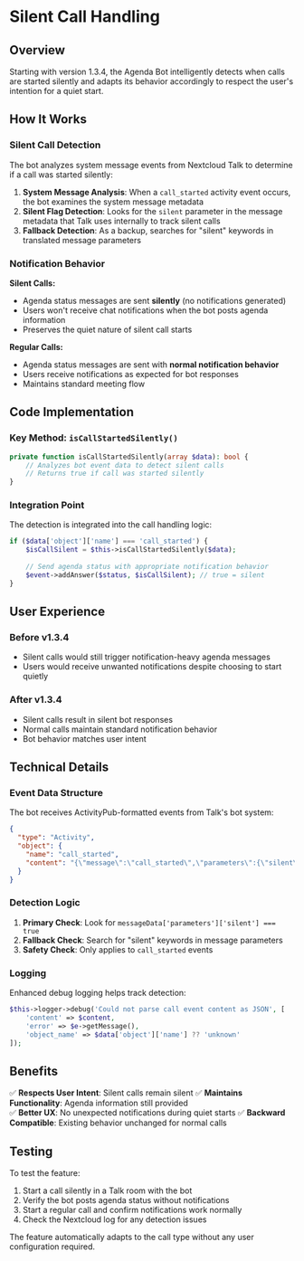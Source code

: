 # Silent Call Handling

## Overview

Starting with version 1.3.4, the Agenda Bot intelligently detects when calls are started silently and adapts its behavior accordingly to respect the user's intention for a quiet start.

## How It Works

### Silent Call Detection

The bot analyzes system message events from Nextcloud Talk to determine if a call was started silently:

1. **System Message Analysis**: When a `call_started` activity event occurs, the bot examines the system message metadata
2. **Silent Flag Detection**: Looks for the `silent` parameter in the message metadata that Talk uses internally to track silent calls
3. **Fallback Detection**: As a backup, searches for "silent" keywords in translated message parameters

### Notification Behavior

**Silent Calls:**
- Agenda status messages are sent **silently** (no notifications generated)
- Users won't receive chat notifications when the bot posts agenda information
- Preserves the quiet nature of silent call starts

**Regular Calls:**
- Agenda status messages are sent with **normal notification behavior**
- Users receive notifications as expected for bot responses
- Maintains standard meeting flow

## Code Implementation

### Key Method: `isCallStartedSilently()`

```php
private function isCallStartedSilently(array $data): bool {
    // Analyzes bot event data to detect silent calls
    // Returns true if call was started silently
}
```

### Integration Point

The detection is integrated into the call handling logic:

```php
if ($data['object']['name'] === 'call_started') {
    $isCallSilent = $this->isCallStartedSilently($data);
    
    // Send agenda status with appropriate notification behavior
    $event->addAnswer($status, $isCallSilent); // true = silent
}
```

## User Experience

### Before v1.3.4
- Silent calls would still trigger notification-heavy agenda messages
- Users would receive unwanted notifications despite choosing to start quietly

### After v1.3.4
- Silent calls result in silent bot responses
- Normal calls maintain standard notification behavior
- Bot behavior matches user intent

## Technical Details

### Event Data Structure

The bot receives ActivityPub-formatted events from Talk's bot system:

```json
{
  "type": "Activity",
  "object": {
    "name": "call_started",
    "content": "{\"message\":\"call_started\",\"parameters\":{\"silent\":true}}"
  }
}
```

### Detection Logic

1. **Primary Check**: Look for `messageData['parameters']['silent'] === true`
2. **Fallback Check**: Search for "silent" keywords in message parameters
3. **Safety Check**: Only applies to `call_started` events

### Logging

Enhanced debug logging helps track detection:

```php
$this->logger->debug('Could not parse call event content as JSON', [
    'content' => $content,
    'error' => $e->getMessage(),
    'object_name' => $data['object']['name'] ?? 'unknown'
]);
```

## Benefits

✅ **Respects User Intent**: Silent calls remain silent
✅ **Maintains Functionality**: Agenda information still provided  
✅ **Better UX**: No unexpected notifications during quiet starts
✅ **Backward Compatible**: Existing behavior unchanged for normal calls

## Testing

To test the feature:

1. Start a call silently in a Talk room with the bot
2. Verify the bot posts agenda status without notifications
3. Start a regular call and confirm notifications work normally
4. Check the Nextcloud log for any detection issues

The feature automatically adapts to the call type without any user configuration required.
